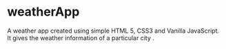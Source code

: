 # weatherApp
A weather app created using simple HTML 5, CSS3 and Vanilla JavaScript. It gives the weather information of a particular city .
